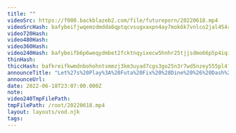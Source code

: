 ```yaml
---
title: ""
videoSrc: https://f000.backblazeb2.com/file/futureporn/20220618.mp4
videoSrcHash: bafybeifjwqemzdmdda6qptqcvsugxaxpn4ay7mok6k7vnlco2jal454rru?filename=projektmelody-chaturbate-20220618T230700Z-source.mp4
video720Hash: 
video480Hash: 
video360Hash: 
video240Hash: bafybeifb6p6weqydmbet2fcktnqyixecw5hnhr25tjjsdmo66p5p4iqii4?filename=projektmelody-chaturbate-20220618T230700Z-240p.mp4
thinHash: 
thiccHash: bafkreifkwmdnbohohntsmmzj3km3uyad7cgs3go25n3r7wd5nzey555pl4?filename=20220618T230700Z-thicc.jpg
announceTitle: "Let%27s%20Play%3A%20Futa%20Fix%20%28Dine%20%26%20Dash%29"
announceUrl: 
date: 2022-06-18T23:07:00.000Z
note: 
video240TmpFilePath: 
tmpFilePath: /root/20220618.mp4
layout: layouts/vod.njk
tags:
---
```

